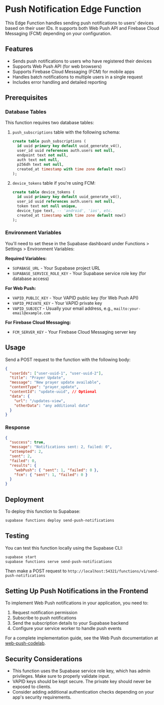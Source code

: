 # Push Notification Edge Function

This Edge Function handles sending push notifications to users' devices based on their user IDs. It supports both Web Push API and Firebase Cloud Messaging (FCM) depending on your configuration.

## Features

- Sends push notifications to users who have registered their devices
- Supports Web Push API (for web browsers)
- Supports Firebase Cloud Messaging (FCM) for mobile apps
- Handles batch notifications to multiple users in a single request
- Includes error handling and detailed reporting

## Prerequisites

### Database Tables

This function requires two database tables:

1. `push_subscriptions` table with the following schema:
   ```sql
   create table push_subscriptions (
     id uuid primary key default uuid_generate_v4(),
     user_id uuid references auth.users not null,
     endpoint text not null,
     auth text not null,
     p256dh text not null,
     created_at timestamp with time zone default now()
   );
   ```

2. `device_tokens` table if you're using FCM:
   ```sql
   create table device_tokens (
     id uuid primary key default uuid_generate_v4(),
     user_id uuid references auth.users not null,
     token text not null unique,
     device_type text, -- 'android', 'ios', etc.
     created_at timestamp with time zone default now()
   );
   ```

### Environment Variables

You'll need to set these in the Supabase dashboard under Functions > Settings > Environment Variables:

**Required Variables:**
- `SUPABASE_URL` - Your Supabase project URL
- `SUPABASE_SERVICE_ROLE_KEY` - Your Supabase service role key (for database access)

**For Web Push:**
- `VAPID_PUBLIC_KEY` - Your VAPID public key (for Web Push API)
- `VAPID_PRIVATE_KEY` - Your VAPID private key
- `VAPID_SUBJECT` - Usually your email address, e.g., `mailto:your-email@example.com`

**For Firebase Cloud Messaging:**
- `FCM_SERVER_KEY` - Your Firebase Cloud Messaging server key

## Usage

Send a POST request to the function with the following body:

```json
{
  "userIds": ["user-uuid-1", "user-uuid-2"],
  "title": "Prayer Update",
  "message": "New prayer update available",
  "contentType": "prayer_update",
  "contentId": "update-uuid", // Optional
  "data": {
    "url": "/updates-view", 
    "otherData": "any additional data"
  }
}
```

### Response

```json
{
  "success": true,
  "message": "Notifications sent: 2, failed: 0",
  "attempted": 2,
  "sent": 2,
  "failed": 0,
  "results": {
    "webPush": { "sent": 1, "failed": 0 },
    "fcm": { "sent": 1, "failed": 0 }
  }
}
```

## Deployment

To deploy this function to Supabase:

```bash
supabase functions deploy send-push-notifications
```

## Testing

You can test this function locally using the Supabase CLI:

```bash
supabase start
supabase functions serve send-push-notifications
```

Then make a POST request to `http://localhost:54321/functions/v1/send-push-notifications`

## Setting Up Push Notifications in the Frontend

To implement Web Push notifications in your application, you need to:

1. Request notification permission
2. Subscribe to push notifications
3. Send the subscription details to your Supabase backend
4. Configure your service worker to handle push events

For a complete implementation guide, see the Web Push documentation at [web-push-codelab](https://web-push-codelab.glitch.me/).

## Security Considerations

- This function uses the Supabase service role key, which has admin privileges. Make sure to properly validate input.
- VAPID keys should be kept secure. The private key should never be exposed to clients.
- Consider adding additional authentication checks depending on your app's security requirements.
